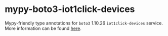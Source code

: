 # mypy-boto3-iot1click-devices

Mypy-friendly type annotations for `boto3` 1.10.26 `iot1click-devices` service.
More information can be found [here](https://github.com/vemel/mypy_boto3).